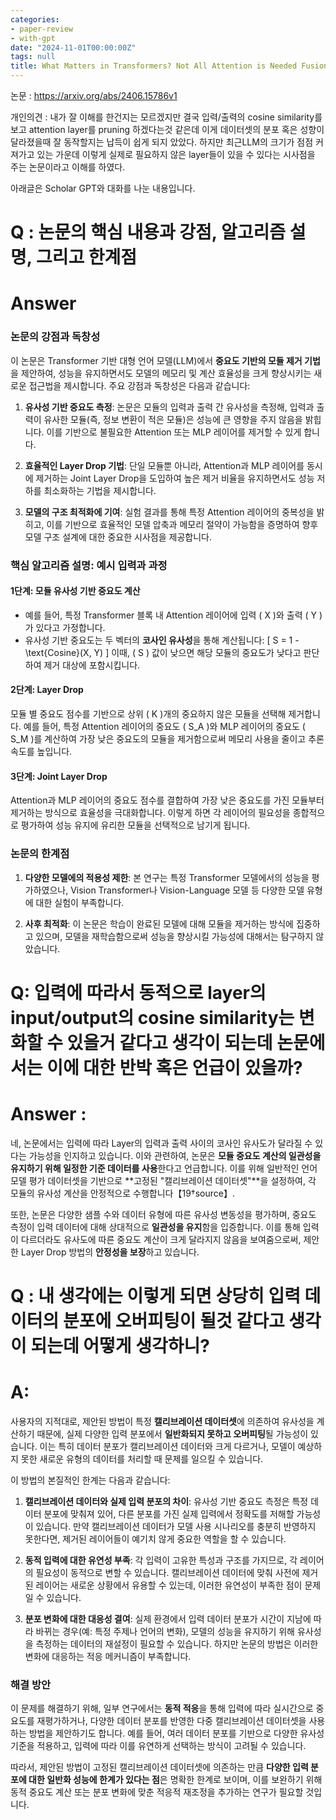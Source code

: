 ```yaml
---
categories:
- paper-review
- with-gpt
date: "2024-11-01T00:00:00Z"
tags: null
title: What Matters in Transformers? Not All Attention is Needed Fusion
---
```


논문 : https://arxiv.org/abs/2406.15786v1

개인의견 : 내가 잘 이해를 한건지는 모르겠지만 결국 입력/출력의 cosine similarity를 보고 attention layer를 pruning 하겠다는것 같은데 이게 데이터셋의 분포 혹은 성향이 달라졌을때 잘 동작할지는 납득이 쉽게 되지 았았다. 하지만 최근LLM의 크기가 점점 커져가고 있는 가운데 이렇게 실제로 필요하지 않은 layer들이 있을 수 있다는 시사점을 주는 논문이라고 이해를 하였다.


아래글은 Scholar GPT와 대화를 나눈 내용입니다.

# Q : 논문의 핵심 내용과 강점, 알고리즘 설명, 그리고 한계점

# Answer

### 논문의 강점과 독창성

이 논문은 Transformer 기반 대형 언어 모델(LLM)에서 **중요도 기반의 모듈 제거 기법**을 제안하여, 성능을 유지하면서도 모델의 메모리 및 계산 효율성을 크게 향상시키는 새로운 접근법을 제시합니다. 주요 강점과 독창성은 다음과 같습니다:

1. **유사성 기반 중요도 측정**: 논문은 모듈의 입력과 출력 간 유사성을 측정해, 입력과 출력이 유사한 모듈(즉, 정보 변환이 적은 모듈)은 성능에 큰 영향을 주지 않음을 밝힙니다. 이를 기반으로 불필요한 Attention 또는 MLP 레이어를 제거할 수 있게 합니다.
   
2. **효율적인 Layer Drop 기법**: 단일 모듈뿐 아니라, Attention과 MLP 레이어를 동시에 제거하는 Joint Layer Drop을 도입하여 높은 제거 비율을 유지하면서도 성능 저하를 최소화하는 기법을 제시합니다.

3. **모델의 구조 최적화에 기여**: 실험 결과를 통해 특정 Attention 레이어의 중복성을 밝히고, 이를 기반으로 효율적인 모델 압축과 메모리 절약이 가능함을 증명하여 향후 모델 구조 설계에 대한 중요한 시사점을 제공합니다.

### 핵심 알고리즘 설명: 예시 입력과 과정

#### 1단계: 모듈 유사성 기반 중요도 계산

- 예를 들어, 특정 Transformer 블록 내 Attention 레이어에 입력 \( X \)와 출력 \( Y \)가 있다고 가정합니다.
- 유사성 기반 중요도는 두 벡터의 **코사인 유사성**을 통해 계산됩니다:
  \[
  S = 1 - \text{Cosine}(X, Y)
  \]
  이때, \( S \) 값이 낮으면 해당 모듈의 중요도가 낮다고 판단하여 제거 대상에 포함시킵니다.

#### 2단계: Layer Drop

모듈 별 중요도 점수를 기반으로 상위 \( K \)개의 중요하지 않은 모듈을 선택해 제거합니다. 예를 들어, 특정 Attention 레이어의 중요도 \( S_A \)와 MLP 레이어의 중요도 \( S_M \)를 계산하여 가장 낮은 중요도의 모듈을 제거함으로써 메모리 사용을 줄이고 추론 속도를 높입니다.

#### 3단계: Joint Layer Drop

Attention과 MLP 레이어의 중요도 점수를 결합하여 가장 낮은 중요도를 가진 모듈부터 제거하는 방식으로 효율성을 극대화합니다. 이렇게 하면 각 레이어의 필요성을 종합적으로 평가하여 성능 유지에 유리한 모듈을 선택적으로 남기게 됩니다.

### 논문의 한계점

1. **다양한 모델에의 적용성 제한**: 본 연구는 특정 Transformer 모델에서의 성능을 평가하였으나, Vision Transformer나 Vision-Language 모델 등 다양한 모델 유형에 대한 실험이 부족합니다.
   
2. **사후 최적화**: 이 논문은 학습이 완료된 모델에 대해 모듈을 제거하는 방식에 집중하고 있으며, 모델을 재학습함으로써 성능을 향상시킬 가능성에 대해서는 탐구하지 않았습니다.

# Q: 입력에 따라서 동적으로 layer의 input/output의 cosine similarity는 변화할 수 있을거 같다고 생각이 되는데 논문에서는 이에 대한 반박 혹은 언급이 있을까? 

# Answer :
네, 논문에서는 입력에 따라 Layer의 입력과 출력 사이의 코사인 유사도가 달라질 수 있다는 가능성을 인지하고 있습니다. 이와 관련하여, 논문은 **모듈 중요도 계산의 일관성을 유지하기 위해 일정한 기준 데이터를 사용**한다고 언급합니다. 이를 위해 일반적인 언어 모델 평가 데이터셋을 기반으로 **고정된 "캘리브레이션 데이터셋"**을 설정하여, 각 모듈의 유사성 계산을 안정적으로 수행합니다【19†source】.

또한, 논문은 다양한 샘플 수와 데이터 유형에 따른 유사성 변동성을 평가하며, 중요도 측정이 입력 데이터에 대해 상대적으로 **일관성을 유지**함을 입증합니다. 이를 통해 입력이 다르더라도 유사도에 따른 중요도 계산이 크게 달라지지 않음을 보여줌으로써, 제안한 Layer Drop 방법의 **안정성을 보장**하고 있습니다.

# Q : 내 생각에는 이렇게 되면 상당히 입력 데이터의 분포에 오버피팅이 될것 같다고 생각이 되는데 어떻게 생각하니?

# A: 
사용자의 지적대로, 제안된 방법이 특정 **캘리브레이션 데이터셋**에 의존하여 유사성을 계산하기 때문에, 실제 다양한 입력 분포에서 **일반화되지 못하고 오버피팅**될 가능성이 있습니다. 이는 특히 데이터 분포가 캘리브레이션 데이터와 크게 다르거나, 모델이 예상하지 못한 새로운 유형의 데이터를 처리할 때 문제를 일으킬 수 있습니다.

이 방법의 본질적인 한계는 다음과 같습니다:

1. **캘리브레이션 데이터와 실제 입력 분포의 차이**: 유사성 기반 중요도 측정은 특정 데이터 분포에 맞춰져 있어, 다른 분포를 가진 실제 입력에서 정확도를 저해할 가능성이 있습니다. 만약 캘리브레이션 데이터가 모델 사용 시나리오를 충분히 반영하지 못한다면, 제거된 레이어들이 예기치 않게 중요한 역할을 할 수 있습니다.

2. **동적 입력에 대한 유연성 부족**: 각 입력이 고유한 특성과 구조를 가지므로, 각 레이어의 필요성이 동적으로 변할 수 있습니다. 캘리브레이션 데이터에 맞춰 사전에 제거된 레이어는 새로운 상황에서 유용할 수 있는데, 이러한 유연성이 부족한 점이 문제일 수 있습니다.

3. **분포 변화에 대한 대응성 결여**: 실제 환경에서 입력 데이터 분포가 시간이 지남에 따라 바뀌는 경우(예: 특정 주제나 언어의 변화), 모델의 성능을 유지하기 위해 유사성을 측정하는 데이터의 재설정이 필요할 수 있습니다. 하지만 논문의 방법은 이러한 변화에 대응하는 적응 메커니즘이 부족합니다.

### 해결 방안
이 문제를 해결하기 위해, 일부 연구에서는 **동적 적응**을 통해 입력에 따라 실시간으로 중요도를 재평가하거나, 다양한 데이터 분포를 반영한 다중 캘리브레이션 데이터셋을 사용하는 방법을 제안하기도 합니다. 예를 들어, 여러 데이터 분포를 기반으로 다양한 유사성 기준을 적용하고, 입력에 따라 이를 유연하게 선택하는 방식이 고려될 수 있습니다.

따라서, 제안된 방법이 고정된 캘리브레이션 데이터셋에 의존하는 만큼 **다양한 입력 분포에 대한 일반화 성능에 한계가 있다는 점**은 명확한 한계로 보이며, 이를 보완하기 위해 동적 중요도 계산 또는 분포 변화에 맞춘 적응적 재조정을 추가하는 연구가 필요할 것입니다.